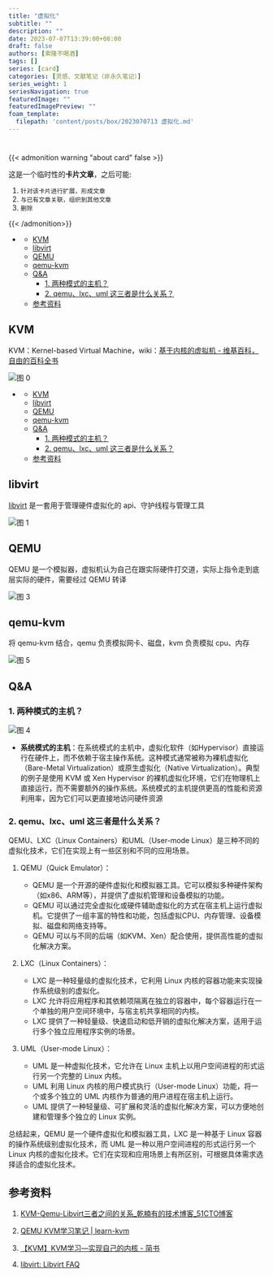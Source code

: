 ```yaml
---
title: "虚拟化"
subtitle: ""
description: ""
date: 2023-07-07T13:39:00+08:00
draft: false
authors: [索隆不喝酒]
tags: []
series: [card]
categories: [灵感、文献笔记（非永久笔记）]
series_weight: 1
seriesNavigation: true
featuredImage: ""
featuredImagePreview: ""
foam_template:
  filepath: 'content/posts/box/2023070713 虚拟化.md'
---
```

<!--more-->
#

{{< admonition warning "about card" false >}}

这是一个临时性的**卡片文章**，之后可能:
1. `针对该卡片进行扩展，形成文章`
2. `与已有文章关联，组织到其他文章`
3. `删除`

{{< /admonition>}}

- [](#)
  - [KVM](#kvm)
  - [libvirt](#libvirt)
  - [QEMU](#qemu)
  - [qemu-kvm](#qemu-kvm)
  - [Q\&A](#qa)
    - [1. 两种模式的主机？](#1-两种模式的主机)
    - [2. qemu、lxc、uml 这三者是什么关系？](#2-qemulxcuml-这三者是什么关系)
  - [参考资料](#参考资料)


## KVM

KVM：Kernel-based Virtual Machine，wiki：[基于内核的虚拟机 - 维基百科，自由的百科全书](https://zh.wikipedia.org/wiki/%E5%9F%BA%E4%BA%8E%E5%86%85%E6%A0%B8%E7%9A%84%E8%99%9A%E6%8B%9F%E6%9C%BA)

![图 0](images/posts/20230707-134157266.png)  
- [](#)
  - [KVM](#kvm)
  - [libvirt](#libvirt)
  - [QEMU](#qemu)
  - [qemu-kvm](#qemu-kvm)
  - [Q\&A](#qa)
    - [1. 两种模式的主机？](#1-两种模式的主机)
    - [2. qemu、lxc、uml 这三者是什么关系？](#2-qemulxcuml-这三者是什么关系)
  - [参考资料](#参考资料)

## libvirt

[libvirt](https://zh.wikipedia.org/wiki/Libvirt) 是一套用于管理硬件虚拟化的 api、守护线程与管理工具

![图 1](images/posts/20230707-134316819.png)  

## QEMU

QEMU 是一个模拟器，虚拟机认为自己在跟实际硬件打交道，实际上指令走到底层实际的硬件，需要经过 QEMU 转译

![图 3](images/posts/20230707-140612605.png)  

## qemu-kvm

将 qemu-kvm 结合，qemu 负责模拟网卡、磁盘，kvm 负责模拟 cpu、内存

![图 5](images/posts/20230707-142453251.png)  


## Q&A
### 1. 两种模式的主机？

![图 4](images/posts/20230707-141822147.png)  

- **系统模式的主机**：在系统模式的主机中，虚拟化软件（如Hypervisor）直接运行在硬件上，而不依赖于宿主操作系统。这种模式通常被称为裸机虚拟化（Bare-Metal Virtualization）或原生虚拟化（Native Virtualization）。典型的例子是使用 KVM 或 Xen Hypervisor 的裸机虚拟化环境，它们在物理机上直接运行，而不需要额外的操作系统。系统模式的主机提供更高的性能和资源利用率，因为它们可以更直接地访问硬件资源

### 2. qemu、lxc、uml 这三者是什么关系？

QEMU、LXC（Linux Containers）和UML（User-mode Linux）是三种不同的虚拟化技术，它们在实现上有一些区别和不同的应用场景。

1. QEMU（Quick Emulator）：
   - QEMU 是一个开源的硬件虚拟化和模拟器工具。它可以模拟多种硬件架构（如x86、ARM等），并提供了虚拟机管理和设备模拟的功能。
   - QEMU 可以通过完全虚拟化或硬件辅助虚拟化的方式在宿主机上运行虚拟机。它提供了一组丰富的特性和功能，包括虚拟CPU、内存管理、设备模拟、磁盘和网络支持等。
   - QEMU 可以与不同的后端（如KVM、Xen）配合使用，提供高性能的虚拟化解决方案。

2. LXC（Linux Containers）：
   - LXC 是一种轻量级的虚拟化技术，它利用 Linux 内核的容器功能来实现操作系统级别的虚拟化。
   - LXC 允许将应用程序和其依赖项隔离在独立的容器中，每个容器运行在一个单独的用户空间环境中，与宿主机共享相同的内核。
   - LXC 提供了一种轻量级、快速启动和低开销的虚拟化解决方案，适用于运行多个独立应用程序实例的场景。

3. UML（User-mode Linux）：
   - UML 是一种虚拟化技术，它允许在 Linux 主机上以用户空间进程的形式运行另一个完整的 Linux 内核。
   - UML 利用 Linux 内核的用户模式执行（User-mode Linux）功能，将一个或多个独立的 UML 内核作为普通的用户进程在宿主机上运行。
   - UML 提供了一种轻量级、可扩展和灵活的虚拟化解决方案，可以方便地创建和管理多个独立的 Linux 实例。

总结起来，QEMU 是一个硬件虚拟化和模拟器工具，LXC 是一种基于 Linux 容器的操作系统级别虚拟化技术，而 UML 是一种以用户空间进程的形式运行另一个 Linux 内核的虚拟化技术。它们在实现和应用场景上有所区别，可根据具体需求选择适合的虚拟化技术。

## 参考资料

1. [KVM-Qemu-Libvirt三者之间的关系_乾楠有的技术博客_51CTO博客](https://blog.51cto.com/changfei/1672147)

2. [QEMU KVM学习笔记 | learn-kvm](https://yifengyou.github.io/learn-kvm/)

3. [【KVM】KVM学习—实现自己的内核 - 简书](https://www.jianshu.com/p/5ec4507e9be0)

4. [libvirt: Libvirt FAQ](https://wiki.libvirt.org/FAQ.html)